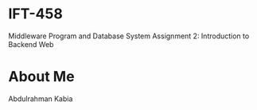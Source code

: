 # IFT-458
Middleware Program and Database System
Assignment 2: Introduction to Backend Web

# About Me
Abdulrahman Kabia
